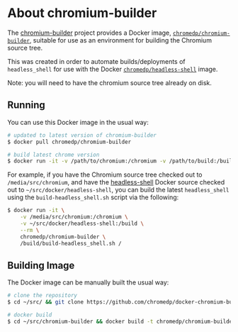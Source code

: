 # About chromium-builder

The [chromium-builder][chromium-builder] project provides a Docker image,
[`chromedp/chromium-builder`][docker-hub], suitable for use as an environment
for building the Chromium source tree.

This was created in order to automate builds/deployments of `headless_shell`
for use with the Docker [`chromedp/headless-shell`][headless-shell] image.

Note: you will need to have the chromium source tree already on disk.

## Running

You can use this Docker image in the usual way:

```sh
# updated to latest version of chromium-builder
$ docker pull chromedp/chromium-builder

# build latest chrome version
$ docker run -it -v /path/to/chromium:/chromium -v /path/to/build:/build --rm chromedp/chromium-builder /build/build.sh
```

For example, if you have the Chromium source tree checked out to
`/media/src/chromium`, and have the [headless-shell][headless-shell] Docker
source checked out to `~/src/docker/headless-shell`, you can build the latest
`headless_shell` using the `build-headless_shell.sh` script via the following:

```sh
$ docker run -it \
    -v /media/src/chromium:/chromium \
    -v ~/src/docker/headless-shell:/build \
    --rm \
    chromedp/chromium-builder \
    /build/build-headless_shell.sh /
```

## Building Image

The Docker image can be manually built the usual way:

```sh
# clone the repository
$ cd ~/src/ && git clone https://github.com/chromedp/docker-chromium-builder.git chromium-builder

# docker build
$ cd ~/src/chromium-builder && docker build -t chromedp/chromium-builder .
```

[chromium-builder]: https://github.com/chromedp/docker-chromium-builder
[headless-shell]: https://github.com/chromedp/docker-headless-shell
[docker-hub]: https://hub.docker.com/r/chromedp/chromium-builder/
